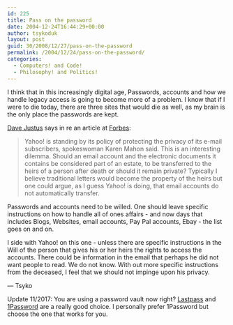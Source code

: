 ```yaml
---
id: 225
title: Pass on the password
date: 2004-12-24T16:44:29+00:00
author: tsykoduk
layout: post
guid: 30/2008/12/27/pass-on-the-password
permalink: /2004/12/24/pass-on-the-password/
categories:
  - Computers! and Code!
  - Philosophy! and Politics!
---
```


I think that in this increasingly digital age, Passwords, accounts and how we handle legacy access is going to become more of a problem. I know that if I were to die today, there are three sites that would die as well, as my brain is the only place the passwords are kept.
<!--more-->

<p><a href="http://davejustus.blogspot.com/2004/12/email-controversy.html">Dave Justus</a> says in re an article at <a href="http://www.forbes.com/technology/ebusiness/feeds/ap/2004/12/22/ap1725617.html">Forbes</a>:</p>


<blockquote>Yahoo! is standing by its policy of protecting the privacy of its e-mail subscribers, spokeswoman Karen Mahon said. This is an interesting dilemma. Should an email account and the electronic documents it contains be considered part of an estate, to be transferred to the heirs of a person after death or should it remain private? Typically I believe traditional letters would become the property of the heirs but one could argue, as I guess Yahoo! is doing, that email accounts do not automatically transfer.
</blockquote>

Passwords and accounts need to be willed. One should leave specific instructions on how to handle all of ones affairs - and now days that includes Blogs, Websites, email accounts, Pay Pal accounts, Ebay - the list goes on and on.


I side with Yahoo! on this one - unless there are specific instructions in the Will of the person that gives his or her heirs the rights to access the accounts. There could be information in the email that perhaps he did not want people to read. We do not know. With out more specific instructions from the deceased, I feel that we should not impinge upon his privacy.


— Tsyko

Update 11/2017: You are using a password vault now right? [Lastpass](https://www.lastpass.com/) and [1Password](https://1password.com/) are a really good choice. I personally prefer 1Password but choose the one that works for you.
